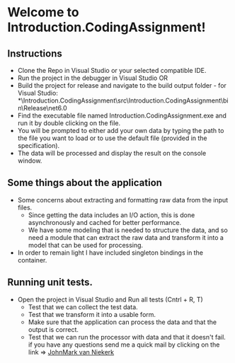 #  Welcome to Introduction.CodingAssignment!

## Instructions
- Clone the Repo in Visual Studio or your selected compatible IDE.
- Run the project in the debugger in Visual Studio OR 
- Build the project for release and navigate to the build output folder - for Visual Studio: *\Introduction.CodingAssignment\src\Introduction.CodingAssignment\bin\Release\net6.0  
- Find the executable file named Introduction.CodingAssignment.exe and run it by double clicking on the file.
- You will be prompted to either add your own data by typing the path to the file you want to load or to use the default file (provided in the specification).
- The data will be processed and display the result on the console window.

## Some things about the application 
- Some concerns about extracting and formatting raw data from the input files.
	- Since getting the data includes an I/O action, this is done asynchronously and cached for better performance.
	- We have some modeling that is needed to structure the data, and so need a module that can extract the raw data and transform it into a model that can be used for processing. 
- In order to remain light I have included singleton bindings in the container.

## Running unit tests. 
- Open the project in Visual Studio and Run all tests (Cntrl + R, T)
	- Test that we can collect the test data.
	- Test that we transform it into a usable form.
	- Make sure that the application can process the data and that the output is correct.
	- Test that we can run the processor with data and that it doesn't fail.
if you have any questions send me a quick mail by clicking on the link => [JohnMark van Niekerk](mailto:jmvan.niekerk@mail.com)



